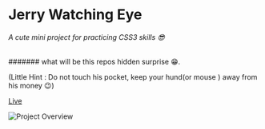 # Jerry Watching Eye 

###### A cute mini project for practicing CSS3 skills 😎

####### what will be this repos hidden surprise 😁.

(Little Hint : Do not touch his pocket, keep your hund(or mouse ) away from his money 😉)

[Live](https://tamana543.github.io/Jerry-Minions-/)

![Project Overview](screencapture-127-0-0-1-5501-index-html-2024-09-24-11_51_20.png)
